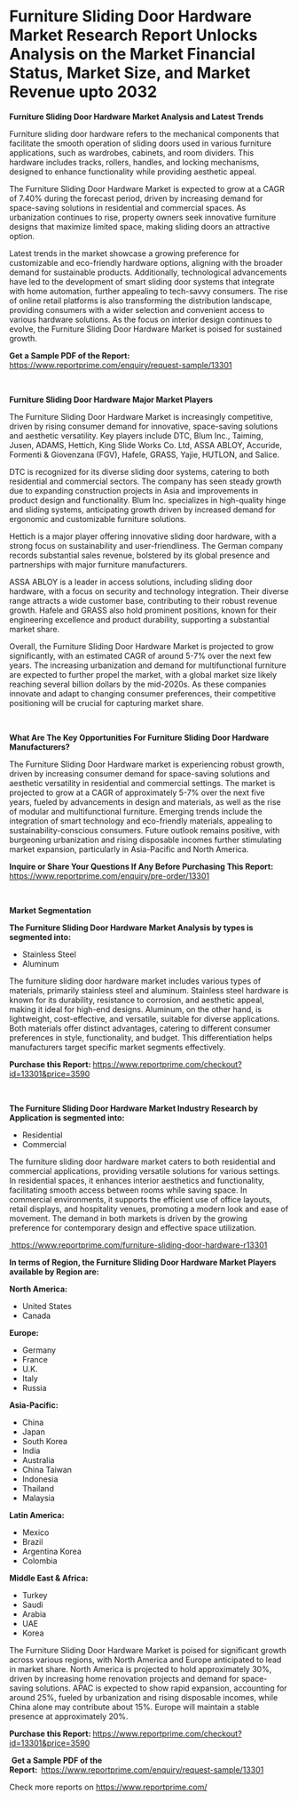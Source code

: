 <p><h1>Furniture Sliding Door Hardware Market Research Report Unlocks Analysis on the Market Financial Status, Market Size, and Market Revenue upto 2032</h1></p><p><strong>Furniture Sliding Door Hardware Market Analysis and Latest Trends</strong></p>
<p><p>Furniture sliding door hardware refers to the mechanical components that facilitate the smooth operation of sliding doors used in various furniture applications, such as wardrobes, cabinets, and room dividers. This hardware includes tracks, rollers, handles, and locking mechanisms, designed to enhance functionality while providing aesthetic appeal.</p><p>The Furniture Sliding Door Hardware Market is expected to grow at a CAGR of 7.40% during the forecast period, driven by increasing demand for space-saving solutions in residential and commercial spaces. As urbanization continues to rise, property owners seek innovative furniture designs that maximize limited space, making sliding doors an attractive option. </p><p>Latest trends in the market showcase a growing preference for customizable and eco-friendly hardware options, aligning with the broader demand for sustainable products. Additionally, technological advancements have led to the development of smart sliding door systems that integrate with home automation, further appealing to tech-savvy consumers. The rise of online retail platforms is also transforming the distribution landscape, providing consumers with a wider selection and convenient access to various hardware solutions. As the focus on interior design continues to evolve, the Furniture Sliding Door Hardware Market is poised for sustained growth.</p></p>
<p><strong>Get a Sample PDF of the Report:&nbsp;</strong> <a href="https://www.reportprime.com/enquiry/request-sample/13301?utm_campaign=2793&utm_medium=2&utm_source=Github&utm_content=ia&utm_term=20032025&utm_id=furniture-sliding-door-hardware">https://www.reportprime.com/enquiry/request-sample/13301</a></p>
<p>&nbsp;</p>
<p><strong>Furniture Sliding Door Hardware Major Market Players</strong></p>
<p><p>The Furniture Sliding Door Hardware Market is increasingly competitive, driven by rising consumer demand for innovative, space-saving solutions and aesthetic versatility. Key players include DTC, Blum Inc., Taiming, Jusen, ADAMS, Hettich, King Slide Works Co. Ltd, ASSA ABLOY, Accuride, Formenti & Giovenzana (FGV), Hafele, GRASS, Yajie, HUTLON, and Salice.</p><p>DTC is recognized for its diverse sliding door systems, catering to both residential and commercial sectors. The company has seen steady growth due to expanding construction projects in Asia and improvements in product design and functionality. Blum Inc. specializes in high-quality hinge and sliding systems, anticipating growth driven by increased demand for ergonomic and customizable furniture solutions.</p><p>Hettich is a major player offering innovative sliding door hardware, with a strong focus on sustainability and user-friendliness. The German company records substantial sales revenue, bolstered by its global presence and partnerships with major furniture manufacturers.</p><p>ASSA ABLOY is a leader in access solutions, including sliding door hardware, with a focus on security and technology integration. Their diverse range attracts a wide customer base, contributing to their robust revenue growth. Hafele and GRASS also hold prominent positions, known for their engineering excellence and product durability, supporting a substantial market share.</p><p>Overall, the Furniture Sliding Door Hardware Market is projected to grow significantly, with an estimated CAGR of around 5-7% over the next few years. The increasing urbanization and demand for multifunctional furniture are expected to further propel the market, with a global market size likely reaching several billion dollars by the mid-2020s. As these companies innovate and adapt to changing consumer preferences, their competitive positioning will be crucial for capturing market share.</p></p>
<p>&nbsp;</p>
<p><strong>What Are The Key Opportunities For Furniture Sliding Door Hardware Manufacturers?</strong></p>
<p><p>The Furniture Sliding Door Hardware market is experiencing robust growth, driven by increasing consumer demand for space-saving solutions and aesthetic versatility in residential and commercial settings. The market is projected to grow at a CAGR of approximately 5-7% over the next five years, fueled by advancements in design and materials, as well as the rise of modular and multifunctional furniture. Emerging trends include the integration of smart technology and eco-friendly materials, appealing to sustainability-conscious consumers. Future outlook remains positive, with burgeoning urbanization and rising disposable incomes further stimulating market expansion, particularly in Asia-Pacific and North America.</p></p>
<p><strong>Inquire or Share Your Questions If Any Before Purchasing This Report:</strong> <a href="https://www.reportprime.com/enquiry/pre-order/13301?utm_campaign=2793&utm_medium=2&utm_source=Github&utm_content=ia&utm_term=20032025&utm_id=furniture-sliding-door-hardware">https://www.reportprime.com/enquiry/pre-order/13301</a></p>
<p>&nbsp;</p>
<p><strong>Market Segmentation</strong></p>
<p><strong>The Furniture Sliding Door Hardware Market Analysis by types is segmented into:</strong></p>
<p><ul><li>Stainless Steel</li><li>Aluminum</li></ul></p>
<p><p>The furniture sliding door hardware market includes various types of materials, primarily stainless steel and aluminum. Stainless steel hardware is known for its durability, resistance to corrosion, and aesthetic appeal, making it ideal for high-end designs. Aluminum, on the other hand, is lightweight, cost-effective, and versatile, suitable for diverse applications. Both materials offer distinct advantages, catering to different consumer preferences in style, functionality, and budget. This differentiation helps manufacturers target specific market segments effectively.</p></p>
<p><strong>Purchase this Report:&nbsp;</strong><a href="https://www.reportprime.com/checkout?id=13301&price=3590&utm_campaign=2793&utm_medium=2&utm_source=Github&utm_content=ia&utm_term=20032025&utm_id=furniture-sliding-door-hardware">https://www.reportprime.com/checkout?id=13301&price=3590</a></p>
<p>&nbsp;</p>
<p><strong>The Furniture Sliding Door Hardware Market Industry Research by Application is segmented into:</strong></p>
<p><ul><li>Residential</li><li>Commercial</li></ul></p>
<p><p>The furniture sliding door hardware market caters to both residential and commercial applications, providing versatile solutions for various settings. In residential spaces, it enhances interior aesthetics and functionality, facilitating smooth access between rooms while saving space. In commercial environments, it supports the efficient use of office layouts, retail displays, and hospitality venues, promoting a modern look and ease of movement. The demand in both markets is driven by the growing preference for contemporary design and effective space utilization.</p></p>
<p><a href="https://www.reportprime.com/furniture-sliding-door-hardware-r13301?utm_campaign=2793&utm_medium=2&utm_source=Github&utm_content=ia&utm_term=20032025&utm_id=furniture-sliding-door-hardware">&nbsp;https://www.reportprime.com/furniture-sliding-door-hardware-r13301</a></p>
<p><strong>In terms of Region, the Furniture Sliding Door Hardware Market Players available by Region are:</strong></p>
<p>
    <p> <strong> North America: </strong>
        <ul>
            <li>United States</li>
            <li>Canada</li>
        </ul>
        </p> 
    <p> <strong> Europe: </strong>
        <ul>
            <li>Germany</li>
            <li>France</li>
            <li>U.K.</li>
            <li>Italy</li>
            <li>Russia</li>
        </ul>
        </p> 
    <p> <strong> Asia-Pacific: </strong>
        <ul>
            <li>China</li>
            <li>Japan</li>
            <li>South Korea</li>
            <li>India</li>
            <li>Australia</li>
            <li>China Taiwan</li>
            <li>Indonesia</li>
            <li>Thailand</li>
            <li>Malaysia</li>
        </ul>
        </p> 
    <p> <strong> Latin America: </strong>
        <ul>
            <li>Mexico</li>
            <li>Brazil</li>
            <li>Argentina Korea</li>
            <li>Colombia</li>
        </ul>
        </p> 
    <p> <strong> Middle East & Africa: </strong>
        <ul>
            <li>Turkey</li>
            <li>Saudi</li>
            <li>Arabia</li>
            <li>UAE</li>
            <li>Korea</li>
        </ul>
    </p>
    </p>
<p><p>The Furniture Sliding Door Hardware Market is poised for significant growth across various regions, with North America and Europe anticipated to lead in market share. North America is projected to hold approximately 30%, driven by increasing home renovation projects and demand for space-saving solutions. APAC is expected to show rapid expansion, accounting for around 25%, fueled by urbanization and rising disposable incomes, while China alone may contribute about 15%. Europe will maintain a stable presence at approximately 20%.</p></p>
<p><strong>Purchase this Report: </strong><a href="https://www.reportprime.com/checkout?id=13301&price=3590&utm_campaign=2793&utm_medium=2&utm_source=Github&utm_content=ia&utm_term=20032025&utm_id=furniture-sliding-door-hardware">https://www.reportprime.com/checkout?id=13301&price=3590</a></p>
<p>&nbsp;<strong>Get a Sample PDF of the Report:&nbsp;&nbsp;</strong><a href="https://www.reportprime.com/enquiry/request-sample/13301?utm_campaign=2793&utm_medium=2&utm_source=Github&utm_content=ia&utm_term=20032025&utm_id=furniture-sliding-door-hardware">https://www.reportprime.com/enquiry/request-sample/13301</a></p>
<p><strong></strong></p>
<p>Check more reports on <a href="https://www.reportprime.com/?utm_campaign=2793&utm_medium=2&utm_source=Github&utm_content=ia&utm_term=20032025&utm_id=furniture-sliding-door-hardware">https://www.reportprime.com/</a></p>